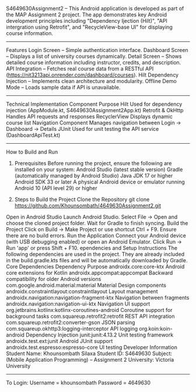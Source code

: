 S4649630Assignment2 –
This Android application is developed as part of the MAP Assignment 2 project.
The app demonstrates key Android development principles including "Dependency Ijection (Hilt)", "API intergration using Retrofit", and "RecycleView-base UI" for displaying course information.
_____________________________________
Features
Login Screen – Simple authentication interface.
Dashboard Screen – Displays a list of university courses dynamically.
Detail Screen – Shows detailed course information including instructor, credits, and description.
API Integration – Fetches real course data from a RESTful API (https://nit3213api.onrender.com/dashboard/courses).
Hilt Dependency Injection – Implements clean architecture and modularity.
Offline Demo Mode – Loads sample data if API is unavailable.
________________________________________
Technical Implementation
Component	Purpose
Hilt	Used for dependency injection (AppModule.kt, S4649630Assignment2App.kt)
Retrofit & OkHttp	Handles API requests and responses
RecyclerView	Displays dynamic course list
Navigation Component	Manages navigation between Login → Dashboard → Details
JUnit	Used for unit testing the API service (DashboardApiTest.kt)
________________________________________
How to Build and Run
1. Prerequisites
Before running the project, ensure the following are installed on your system:
Android Studio (latest stable version)
Gradle (automatically managed by Android Studio)
Java JDK 17 or higher
Android SDK 33 or later
A physical Android device or emulator running Android 10 (API level 29) or higher

2. Steps to Build the Project
Clone the Repository
git clone https://github.com/Khounsombath/4649630Assignment2.git

Open in Android Studio
Launch Android Studio.
Select File → Open and choose the cloned project folder.
Wait for Gradle to finish syncing.
Build the Project
Click on Build → Make Project or use shortcut Ctrl + F9.
Ensure there are no build errors.
Run the Application
Connect your Android device (with USB debugging enabled) or open an Android Emulator.
Click Run → Run 'app' or press Shift + F10.
ependencies and Setup Instructions
The following dependencies are used in the project. They are already included in the build.gradle.kts files and will be automatically downloaded by Gradle. Core Dependencies
Dependency	Purpose
androidx.core:core-ktx	Android core extensions for Kotlin
androidx.appcompat:appcompat	Backward compatibility for older Android versions
com.google.android.material:material	Material Design components
androidx.constraintlayout:constraintlayout	Layout management
androidx.navigation:navigation-fragment-ktx	Navigation between fragments
androidx.navigation:navigation-ui-ktx	Navigation UI support
org.jetbrains.kotlinx:kotlinx-coroutines-android	Coroutine support for background tasks
com.squareup.retrofit2:retrofit	REST API integration
com.squareup.retrofit2:converter-gson	JSON parsing
com.squareup.okhttp3:logging-interceptor	API logging
org.koin:koin-android	Dependency Injection
junit:junit:4.13.2	Unit testing framework
androidx.test.ext:junit	Android JUnit support
androidx.test.espresso:espresso-core	UI testing
  Developer Information
Student Name: Khounsombath Silaxa Student ID: S4649630 Subject: (Mobile Application Programming) – Assignment 2 University: Victoria University
__________________________________________________
To Login:
Username = khounsombath
Password = 4649630
